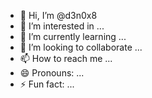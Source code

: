 - 👋 Hi, I’m @d3n0x8
- 👀 I’m interested in ...
- 🌱 I’m currently learning ...
- 💞️ I’m looking to collaborate ...
- 📫 How to reach me ...
- 😄 Pronouns: ...
- ⚡ Fun fact: ...

<!---
d3n0x8/d3n0x8 is a ✨ special ✨ repository because its `README.md` (this file) appears on your GitHub profile.
You can click the Preview link to take a look at your changes.
--->
